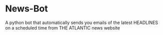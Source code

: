 # News-Bot
A python bot that automatically sends you emails of the latest HEADLINES on a scheduled time from THE ATLANTIC news website
